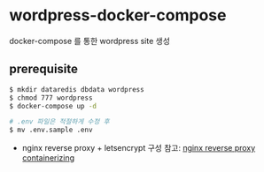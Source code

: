 # wordpress-docker-compose
docker-compose 를 통한 wordpress site 생성

## prerequisite

```bash
$ mkdir dataredis dbdata wordpress
$ chmod 777 wordpress
$ docker-compose up -d
```
```bash
# .env 파일은 적절하게 수정 후
$ mv .env.sample .env
```

- nginx reverse proxy + letsencrypt 구성 참고: [nginx reverse proxy containerizing](https://shockzinfinity.github.io/dev-log/nginx.html#nginx-reverse-proxy-containerizing)

